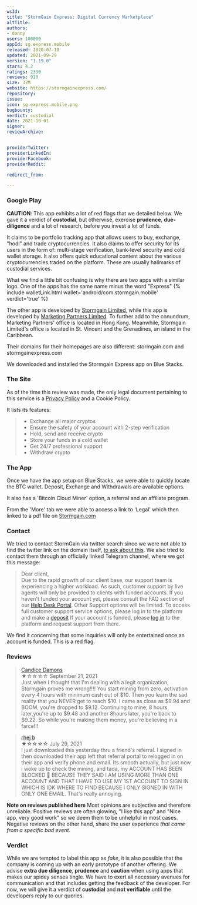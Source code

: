 ```yaml
---
wsId: 
title: "StormGain Express: Digital Currency Marketplace"
altTitle: 
authors:
- danny
users: 100000
appId: sg.express.mobile
released: 2020-07-10
updated: 2021-09-29
version: "1.19.0"
stars: 4.2
ratings: 2330
reviews: 910
size: 37M
website: https://stormgainexpress.com/
repository: 
issue: 
icon: sg.express.mobile.png
bugbounty: 
verdict: custodial
date: 2021-10-01
signer: 
reviewArchive:


providerTwitter: 
providerLinkedIn: 
providerFacebook: 
providerReddit: 

redirect_from:

---
```



### Google Play

**CAUTION**: This app exhibits a lot of red flags that we detailed below. We gave it a verdict of **custodial**, but otherwise, exercise **prudence**, **due-diligence** and a lot of research, before you invest a lot of funds.

It claims to be portfolio tracking app that allows users to buy, exchange, "hodl" and trade cryptocurrencies. It also claims to offer security for its users in the form of: multi-stage verification, bank-level security and cold wallet storage. It also offers quick educational content about the various cryptocurrencies traded on the platform. These are usually hallmarks of custodial services. 

What we find a little bit confusing is why there are two apps with a similar logo. One of the apps has the same name minus the word "Express" {% include walletLink.html wallet='android/com.stormgain.mobile' verdict='true' %}

The other app is developed by [Stormgain Limited](https://play.google.com/store/apps/dev?id=7639644792655129796), while this app is developed by [Marketing Partners Limited](https://play.google.com/store/apps/developer?id=Marketing+Partners+Limited). To further add to the conundrum, Marketing Partners' office is located in Hong Kong. Meanwhile, Stormgain Limited's office is located in St. Vincent and the Grenadines, an island in the Caribbean. 

Their domains for their homepages are also different: stormgain.com and stormgainexpress.com 

We downloaded and installed the Stormgain Express app on Blue Stacks.

### The Site

As of the time this review was made, the only legal document pertaining to this service is a [Privacy Policy](https://stormgainexpress.com/privacy-policy.pdf) and a Cookie Policy.

It lists its features:

> - Exchange all major cryptos
> - Ensure the safety of your account with 2-step verification
> - Hold, send and receive crypto
> - Store your funds in a cold wallet
> - Get 24/7 professional support
> - Withdraw crypto

### The App

Once we have the app setup on Blue Stacks, we were able to quickly locate the BTC wallet. Deposit, Exchange and Withdrawals are available options.

It also has a 'Bitcoin Cloud Miner' option, a referral and an affiliate program.

From the 'More' tab we were able to access a link to 'Legal' which then linked to a pdf file on [Stormgain.com](https://app.stormgain.com/docs/crypto/en/user-agreement.pdf)

### Contact

We tried to contact StormGain via twitter search since we were not able to find the twitter link on the domain itself, [to ask about this](https://twitter.com/dannybuntu/status/1441308702510764033). 
We also tried to contact them through an officially linked Telegram channel, where we got this message:

> Dear client,<br>
Due to the rapid growth of our client base, our support team is experiencing a higher workload. As such, customer support by live agents will only be provided to clients with funded accounts.
If you haven't funded your account yet, please consult the FAQ section of our [Help Desk Portal](support.stormgain.com). Other Support options will be limited.
To access full customer support service options, please log in to the platform and make a [deposit](https://app.stormgain.com/deeplink.html?mobile=deposit%2FBTC&desktop=%23modal_deposit_BTC)
If your account is funded, please [log in](https://app.stormgain.com/deeplink.html?mobile=login&desktop=%23modal_login) to the platform and request support from there.

We find it concerning that some inquiries will only be entertained once an account is funded. This is a red flag.

### Reviews

> [Candice Damons](https://play.google.com/store/apps/details?id=sg.express.mobile&reviewId=gp%3AAOqpTOE6Ic5XHMeKPAUC_OUcvhhAnqaqkYXzcdPvKgZmg9BfGKzO9hm499nfT8ZZHqVgHLT85OZ3r23xCIDwYmk)<br>
  ★☆☆☆☆ September 21, 2021 <br>
       Just when I thought that I'm dealing with a legit organization, Stormgain proves me wrong!!!! You start mining from zero, activation every 4 hours with minimum cash out of $10. Then you learn the sad reality that you NEVER get to reach $10. I came as close as $9.94 and BOOM, you're dropped to $9.12. Continuing to mine, 8 hours later,you're up to $9.48 and another 8hours later, you're back to $9.22. So while you're making them money, you're believing in a farce!!!
       
> [rhej b](https://play.google.com/store/apps/details?id=sg.express.mobile&reviewId=gp%3AAOqpTOG9mDJP6sWbFfRWiWHcBXDhx2oqwuhhthwZqZ45yFrtmoQYga_nds0vdskU7A91P3w7Q3csl5J4jqqrqZg)<br>
  ★☆☆☆☆ July 29, 2021 <br>
       I just downloaded this yesterday thru a friend's referral. I signed in then downloaded their app left that referral portal to relogged in on their app and verify phone and email. Its smooth actually, but just now i woke up to check the mining, and tada, my ACCOUNT HAS BEEN BLOCKED 🚫 BECAUSE THEY SAID I AM USING MORE THAN ONE ACCOUNT AND THAT I HAVE TO USE MY 1ST ACCOUNT TO SIGN IN WHICH IS IDK WHERE TO FIND BECAUSE I ONLY SIGNED IN WITH ONLY ONE EMAIL. That's really annoying.
       
**Note on reviews published here**
Most opinions are subjective and therefore unreliable. Positive reviews are often glowing, "I like this app" and "Nice app, very good work" so we deem them to be unhelpful in most cases. Negative reviews on the other hand, share the user experience _that came from a specific bad event_. 

### Verdict

While we are tempted to label this app as _fake_, it is also possible that the company is coming up with an early prototype of another offering. We advise **extra due diligence**, **prudence** and **caution** when using apps that makes our spidey senses tingle. We have to exert all necessary avenues for communication and that includes getting the feedback of the developer. For now, we will give it a verdict of **custodial** and **not verifiable** until the developers reply to our queries. 
